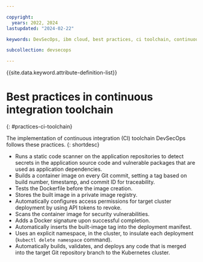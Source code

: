 ```yaml
---

copyright:
  years: 2022, 2024
lastupdated: "2024-02-22"

keywords: DevSecOps, ibm cloud, best practices, ci toolchain, continuous integration,

subcollection: devsecops

---
```


{{site.data.keyword.attribute-definition-list}}

# Best practices in continuous integration toolchain
{: #practices-ci-toolchain}

The implementation of continuous integration (CI) toolchain DevSecOps follows these practices.
{: shortdesc}

* Runs a static code scanner on the application repositories to detect secrets in the application source code and vulnerable packages that are used as application dependencies.
* Builds a container image on every Git commit, setting a tag based on build number, timestamp, and commit ID for traceability.
* Tests the Dockerfile before the image creation.
* Stores the built image in a private image registry.
* Automatically configures access permissions for target cluster deployment by using API tokens to revoke.
* Scans the container image for security vulnerabilities.
* Adds a Docker signature upon successful completion.
* Automatically inserts the built-image tag into the deployment manifest.
* Uses an explicit namespace, in the cluster, to insulate each deployment (`kubectl delete namespace` command).
* Automatically builds, validates, and deploys any code that is merged into the target Git repository branch to the Kubernetes cluster.
